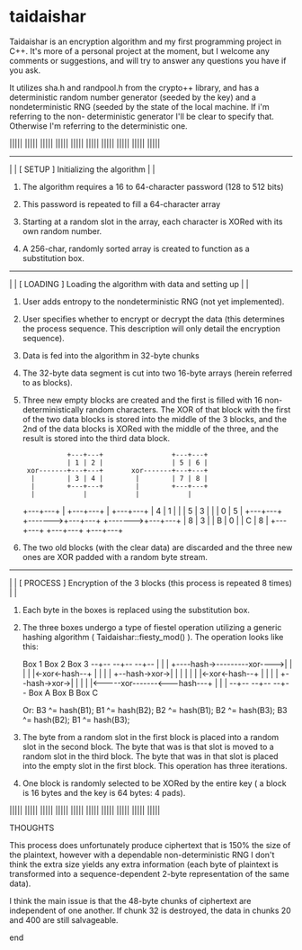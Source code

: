 taidaishar
==========

Taidaishar is an encryption algorithm and my first programming project in C++.
It's more of a personal project at the moment, but I welcome any comments or
suggestions, and will try to answer any questions you have if you ask.

It utilizes sha.h and randpool.h from the crypto++ library, and has a
deterministic random number generator (seeded by the key) and a nondeterministic
RNG (seeded by the state of the local machine. If i'm referring to the non-
deterministic generator I'll be clear to specify that. Otherwise I'm referring
to the deterministic one.


|||||   |||||   |||||   |||||   |||||   |||||   |||||   |||||   |||||   |||||
_________
|       |
[ SETUP ] Initializing the algorithm
|       |

01) The algorithm requires a 16 to 64-character password (128 to 512 bits)

02) This password is repeated to fill a 64-character array

03) Starting at a random slot in the array, each character is XORed with its
    own random number.

04) A 256-char, randomly sorted array is created to function as a substitution
    box.

___________
|         |
[ LOADING ] Loading the algorithm with data and setting up
|         |

01) User adds entropy to the nondeterministic RNG (not yet implemented).

02) User specifies whether to encrypt or decrypt the data (this determines the
    process sequence. This description will only detail the encryption sequence).

03) Data is fed into the algorithm in 32-byte chunks

04) The 32-byte data segment is cut into two 16-byte arrays (herein referred to
    as blocks).

05) Three new empty blocks are created and the first is filled with 16 non-
    deterministically random characters. The XOR of that block with the first of
    the two data blocks is stored into the middle of the 3 blocks, and the 2nd
    of the data blocks is XORed with the middle of the three, and the result is
    stored into the third data block. 

                   +---+---+                 +---+---+
                   | 1 | 2 |                 | 5 | 6 |
         xor-------+---+---+       xor-------+---+---+
          |        | 3 | 4 |        |        | 7 | 8 |
          |        +---+---+        |        +---+---+
          |            |            |            |
      +---+---+        |        +---+---+        |        +---+---+
      | 4 | 1 |        |        | 5 | 3 |        |        | 0 | 5 |
      +---+---+        +------->+---+---+        +------->+---+---+
      | 8 | 3 |                 | B | 0 |                 | C | 8 |
      +---+---+                 +---+---+                 +---+---+

06) The two old blocks (with the clear data) are discarded and the three new
    ones are XOR padded with a random byte stream.

___________
|         |
[ PROCESS ] Encryption of the 3 blocks (this process is repeated 8 times)
|         |

01) Each byte in the boxes is replaced using the substitution box.

02) The three boxes undergo a type of fiestel operation utilizing a generic
    hashing algorithm ( Taidaishar::fiesty_mod() ). The operation looks like
    this:

      Box 1         Box 2         Box 3
      --+--         --+--         --+--
        |             |             |
        +----hash->---------xor---->|
        |             |             |
        |<-xor<-hash--+             |
        |             |             |
        +--hash->xor->|             |
        |             |             |
        |             |<-xor<-hash--+
        |             |             |
        |             +--hash->xor->|
        |             |             |
        |<-----xor-------<---hash---+
        |             |             |
      --+--         --+--         --+--
      Box A         Box B         Box C

      Or:
          B3 ^= hash(B1); B1 ^= hash(B2); B2 ^= hash(B1);
          B2 ^= hash(B3); B3 ^= hash(B2); B1 ^= hash(B3);

03) The byte from a random slot in the first block is placed into a random
    slot in the second block. The byte that was is that slot is moved to a
    random slot in the third block. The byte that was in that slot is placed
    into the empty slot in the first block. This operation has three
    iterations.

04) One block is randomly selected to be XORed by the entire key ( a block is
    16 bytes and the key is 64 bytes: 4 pads).

|||||   |||||   |||||   |||||   |||||   |||||   |||||   |||||   |||||   |||||


THOUGHTS

  This process does unfortunately produce ciphertext that is 150% the size of
the plaintext, however with a dependable non-deterministic RNG I don't think
the extra size yields any extra information (each byte of plaintext is
transformed into a sequence-dependent 2-byte representation of the same data).

  I think the main issue is that the 48-byte chunks of ciphertext are
independent of one another. If chunk 32 is destroyed, the data in chunks 20
and 400 are still salvageable. 


end